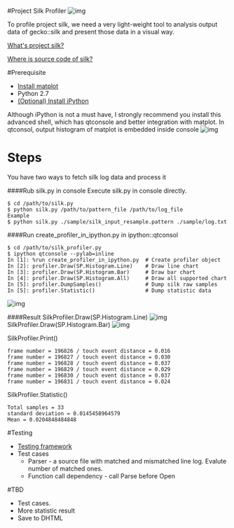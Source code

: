 #Project Silk Profiler
![img](https://github.com/CJKu/pysilk/blob/master/img/silk.png)

To profile project silk, we need a very light-weight tool to analysis output data of gecko::silk and present those data in a visual way.

[What's project silk?](https://wiki.mozilla.org/Project_Silk)

[Where is source code of silk?](https://github.com/JerryShih/gecko-dev/tree/silk-all)

#Prerequisite
* [Install matplot](http://matplotlib.org/users/installing.html)
* Python 2.7
* [(Optional) Install iPython](http://ipython.org/install.html)

Although iPython is not a must have, I strongly recommend you install this advanced shell, which has qtconsole and better integration with matplot. In qtconsol, output histogram of matplot is embedded inside console
![img](https://github.com/CJKu/pysilk/blob/master/img/ipython.png)

# Steps
You have two ways to fetch silk log data and process it

####Rub silk.py in console
Execute silk.py in console directly.
```
$ cd /path/to/silk.py
$ python silk.py /path/to/pattern_file /path/to/log_file
Example 
$ python silk.py ./sample/silk_input_resample.pattern ./sample/log.txt
```
####Run create_profiler_in_ipython.py in ipython::qtconsol
```
$ cd /path/to/silk_profiler.py
$ ipython qtconsole --pylab=inline
In [1]: %run create_profiler_in_ipython.py  # Create profiler object
In [2]: profiler.Draw(SP.Histogram.Line)    # Draw line chart
In [3]: profiler.Draw(SP.Histogram.Bar)     # Draw bar chart
In [4]: profiler.Draw(SP.Histogram.All)     # Draw all supported chart
In [5]: profiler.DumpSamples()              # Dump silk raw samples
In [5]: profiler.Statistic()                # Dump statistic data
```
![img](https://github.com/CJKu/pysilk/blob/master/img/ipython2.png)

####Result
SilkProfiler.Draw(SP.Histogram.Line)
![img](https://github.com/CJKu/pysilk/blob/master/img/linechart.png)
SilkProfiler.Draw(SP.Histogram.Bar)
![img](https://github.com/CJKu/pysilk/blob/master/img/barchart.png)

SilkProfiler.Print()
```
frame number = 196826 / touch event distance = 0.016
frame number = 196827 / touch event distance = 0.030
frame number = 196828 / touch event distance = 0.037
frame number = 196829 / touch event distance = 0.029
frame number = 196830 / touch event distance = 0.037
frame number = 196831 / touch event distance = 0.024
```

SilkProfiler.Statistic()
```
Total samples = 33
standard deviation = 0.0145458964579
Mean = 0.0204848484848
```

#Testing
* [Testing framework](https://docs.python.org/2/library/unittest.html#module-unittest)
* Test cases
  * Parser - a source file with matched and mismatched line log. Evalute number of matched ones.
  * Function call dependency - call Parse before Open

#TBD
* Test cases.
* More statistic result
* Save to DHTML
